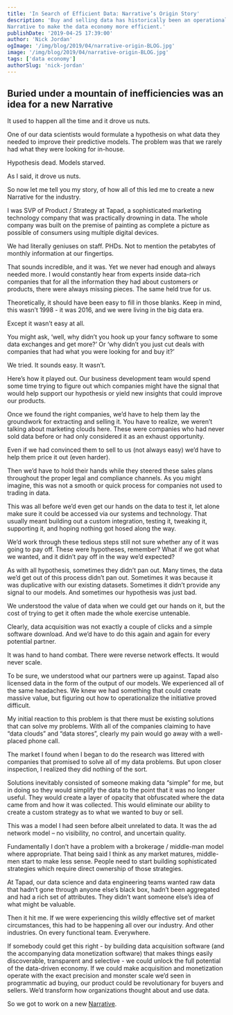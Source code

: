 ```yaml
---
title: 'In Search of Efficient Data: Narrative’s Origin Story'
description: 'Buy and selling data has historically been an operational nightmare.  We started 
Narrative to make the data economy more efficient.'
publishDate: '2019-04-25 17:39:00'
author: 'Nick Jordan'
ogImage: '/img/blog/2019/04/narrative-origin-BLOG.jpg'
image: '/img/blog/2019/04/narrative-origin-BLOG.jpg'
tags: ['data economy']
authorSlug: 'nick-jordan'
---
```

## Buried under a mountain of inefficiencies was an idea for a new Narrative

It used to happen all the time and it drove us nuts.

One of our data scientists would formulate a hypothesis on what data they needed to improve their predictive models. The problem was that we rarely had what they were looking for in-house.

Hypothesis dead. Models starved.

As I said, it drove us nuts.

So now let me tell you my story, of how all of this led me to create a new Narrative for the industry.

I was SVP of Product / Strategy at Tapad, a sophisticated marketing technology company that was practically drowning in data. The whole company was built on the premise of painting as complete a picture as possible of consumers using multiple digital devices.

We had literally geniuses on staff. PHDs. Not to mention the petabytes of monthly information at our fingertips.

That sounds incredible, and it was. Yet we never had enough and always needed more. I would constantly hear from experts inside data-rich companies that for all the information they had about customers or products, there were always missing pieces. The same held true for us.

Theoretically, it should have been easy to fill in those blanks. Keep in mind, this wasn’t 1998 - it was 2016, and we were living in the big data era.

Except it wasn’t easy at all.

You might ask, ‘well, why didn’t you hook up your fancy software to some data exchanges and get more?’ Or ‘why didn’t you just cut deals with companies that had what you were looking for and buy it?’

We tried. It sounds easy. It wasn’t.

Here’s how it played out. Our business development team would spend some time trying to figure out which companies might have the signal that would help support our hypothesis or yield new insights that could improve our products.

Once we found the right companies, we’d have to help them lay the groundwork for extracting and selling it. You have to realize, we weren’t talking about marketing clouds here. These were companies who had never sold data before or had only considered it as an exhaust opportunity.

Even if we had convinced them to sell to us (not always easy) we’d have to help them price it out (even harder).

Then we’d have to hold their hands while they steered these sales plans throughout the proper legal and compliance channels. As you might imagine, this was not a smooth or quick process for companies not used to trading in data.

This was all before we’d even get our hands on the data to test it, let alone make sure it could be accessed via our systems and technology. That usually meant building out a custom integration, testing it, tweaking it, supporting it, and hoping nothing got hosed along the way.

We’d work through these tedious steps still not sure whether any of it was going to pay off. These were hypotheses, remember? What if we got what we wanted, and it didn’t pay off in the way we’d expected?

As with all hypothesis, sometimes they didn’t pan out. Many times, the data we’d get out of this process didn’t pan out. Sometimes it was because it was duplicative with our existing datasets. Sometimes it didn’t provide any signal to our models. And sometimes our hypothesis was just bad.

We understood the value of data when we could get our hands on it, but the cost of trying to get it often made the whole exercise untenable.

Clearly, data acquisition was not exactly a couple of clicks and a simple software download. And we’d have to do this again and again for every potential partner.

It was hand to hand combat. There were reverse network effects. It would never scale.

To be sure, we understood what our partners were up against. Tapad also licensed data in the form of the output of our models. We experienced all of the same headaches. We knew we had something that could create massive value, but figuring out how to operationalize the initiative proved difficult.

My initial reaction to this problem is that there must be existing solutions that can solve my problems. With all of the companies claiming to have “data clouds” and “data stores”, clearly my pain would go away with a well-placed phone call.

The market I found when I began to do the research was littered with companies that promised to solve all of my data problems. But upon closer inspection, I realized they did nothing of the sort.

Solutions inevitably consisted of someone making data “simple” for me, but in doing so they would simplify the data to the point that it was no longer useful. They would create a layer of opacity that obfuscated where the data came from and how it was collected. This would eliminate our ability to create a custom strategy as to what we wanted to buy or sell.

This was a model I had seen before albeit unrelated to data. It was the ad network model – no visibility, no control, and uncertain quality.

Fundamentally I don’t have a problem with a brokerage / middle-man model where appropriate. That being said I think as any market matures, middle-men start to make less sense. People need to start building sophisticated strategies which require direct ownership of those strategies.

At Tapad, our data science and data engineering teams wanted raw data that hadn’t gone through anyone else’s black box, hadn’t been aggregated and had a rich set of attributes. They didn’t want someone else’s idea of what might be valuable.

Then it hit me. If we were experiencing this wildly effective set of market circumstances, this had to be happening all over our industry. And other industries. On every functional team. Everywhere.

If somebody could get this right - by building data acquisition software (and the accompanying data monetization software) that makes things easily discoverable, transparent and selective - we could unlock the full potential of the data-driven economy. If we could make acquisition and monetization operate with the exact precision and monster scale we’d seen in programmatic ad buying, our product could be revolutionary for buyers and sellers. We’d transform how organizations thought about and use data.

So we got to work on a new [Narrative](/).
